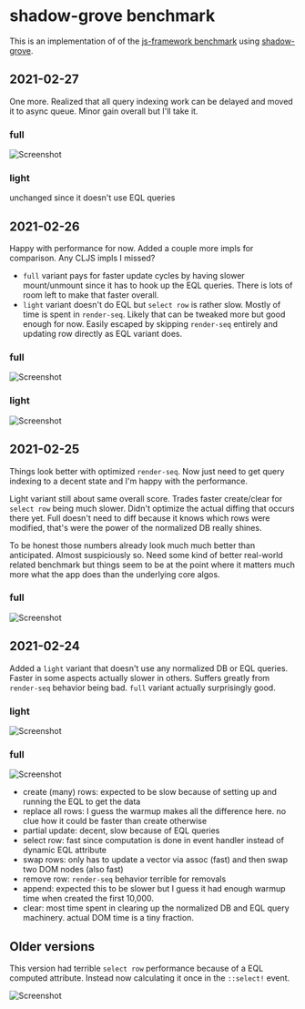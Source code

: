 # shadow-grove benchmark

This is an implementation of of the [js-framework benchmark](https://github.com/krausest/js-framework-benchmark) using [shadow-grove](https://github.com/thheller/shadow-experiments).


## 2021-02-27

One more. Realized that all query indexing work can be delayed and moved it to async queue. Minor gain overall but I'll take it.

### full

![Screenshot](2021-02-27--11-51.png)

### light

unchanged since it doesn't use EQL queries

## 2021-02-26

Happy with performance for now. Added a couple more impls for comparison. Any CLJS impls I missed?

- `full` variant pays for faster update cycles by having slower mount/unmount since it has to hook up the EQL queries. There is lots of room left to make that faster overall.
- `light` variant doesn't do EQL but `select row` is rather slow. Mostly of time is spent in `render-seq`. Likely that can be tweaked more but good enough for now. Easily escaped by skipping `render-seq` entirely and updating row directly as EQL variant does.

### full

![Screenshot](2021-02-26--17-25.png)

### light

![Screenshot](2021-02-26--17-19.png)

## 2021-02-25

Things look better with optimized `render-seq`. Now just need to get query indexing to a decent state and I'm happy with the performance.

Light variant still about same overall score. Trades faster create/clear for `select row` being much slower. Didn't optimize the actual diffing that occurs there yet. Full doesn't need to diff because it knows which rows were modified, that's were the power of the normalized DB really shines.

To be honest those numbers already look much much better than anticipated. Almost suspiciously so. Need some kind of better real-world related benchmark but things seem to be at the point where it matters much more what the app does than the underlying core algos.

### full

![Screenshot](2021-02-25--14-07.png)


## 2021-02-24

Added a `light` variant that doesn't use any normalized DB or EQL queries. Faster in some aspects actually slower in others. Suffers greatly from `render-seq` behavior being bad. `full` variant actually surprisingly good.

### light
![Screenshot](2021-02-24--14-11.png)

### full
![Screenshot](2021-02-23--10-48.png)


- create (many) rows: expected to be slow because of setting up and running the EQL to get the data
- replace all rows: I guess the warmup makes all the difference here. no clue how it could be faster than create otherwise
- partial update: decent, slow because of EQL queries 
- select row: fast since computation is done in event handler instead of dynamic EQL attribute
- swap rows: only has to update a vector via assoc (fast) and then swap two DOM nodes (also fast)
- remove row: `render-seq` behavior terrible for removals
- append: expected this to be slower but I guess it had enough warmup time when created the first 10,000.
- clear: most time spent in clearing up the normalized DB and EQL query machinery. actual DOM time is a tiny fraction.

## Older versions


This version had terrible `select row` performance because of a EQL computed attribute. Instead now calculating it once in the `::select!` event.

![Screenshot](2021-02-22--12-15.png)